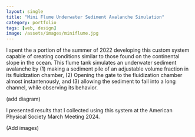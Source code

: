 ```yaml
---
layout: single
title: "Mini Flume Underwater Sediment Avalanche Simulation"
category: portfolio
tags: [web, design]
image: /assets/images/miniflume.jpg
---
```


I spent the a portion of the summer of 2022 developing this custom system capable of creating conditions similar to those found on the continental slope in the ocean. This flume tank simulates an underwater sediment avalanche by (1) making a sediment pile of an adjustable volume fraction in its fluidization chamber, (2) Opening the gate to the fluidization chamber almost instantenously, and (3) allowing the sediment to fail into a long channel, while observing its behavior.

(add diagram)

I presented results that I collected using this system at the American Physical Society March Meeting 2024.

(Add images)